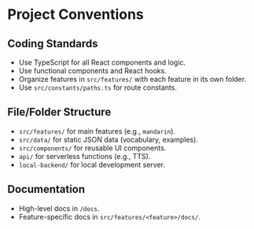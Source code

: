 # Project Conventions

## Coding Standards

- Use TypeScript for all React components and logic.
- Use functional components and React hooks.
- Organize features in `src/features/` with each feature in its own folder.
- Use `src/constants/paths.ts` for route constants.

## File/Folder Structure

- `src/features/` for main features (e.g., `mandarin`).
- `src/data/` for static JSON data (vocabulary, examples).
- `src/components/` for reusable UI components.
- `api/` for serverless functions (e.g., TTS).
- `local-backend/` for local development server.

## Documentation

- High-level docs in `/docs`.
- Feature-specific docs in `src/features/<feature>/docs/`.
